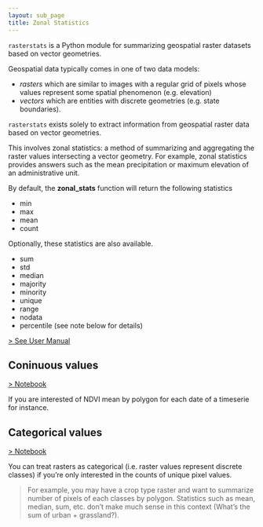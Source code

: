 ```yaml
---
layout: sub_page
title: Zonal Statistics
---
```


`rasterstats` is a Python module for summarizing geospatial raster datasets based on vector geometries.

Geospatial data typically comes in one of two data models:
- *rasters* which are similar to images with a regular grid of pixels whose values represent some spatial phenomenon (e.g. elevation)
- *vectors* which are entities with discrete geometries (e.g. state boundaries).

`rasterstats` exists solely to extract information from geospatial raster data based on vector geometries.

This involves zonal statistics: a method of summarizing and aggregating the raster values intersecting a vector geometry. For example, zonal statistics provides answers such as the mean precipitation or maximum elevation of an administrative unit.

By default, the **zonal_stats** function will return the following statistics

- min
- max
- mean
- count

Optionally, these statistics are also available.

- sum
- std
- median
- majority
- minority
- unique
- range
- nodata
- percentile (see note below for details)


[> See User Manual](https://pythonhosted.org/rasterstats/manual.html)

## Coninuous values

[> Notebook](https://nicolasdeffense.github.io/eo-toolbox/notebooks/A_Zonal_Statistics/zonal_stats_continuous.html)

If you are interested of NDVI mean by polygon for each date of a timeserie for instance.

## Categorical values

[> Notebook](https://nicolasdeffense.github.io/eo-toolbox/notebooks/A_Zonal_Statistics/zonal_stats_categorical.html)

You can treat rasters as categorical (i.e. raster values represent discrete classes) if you’re only interested in the counts of unique pixel values.

> For example, you may have a crop type raster and want to summarize number of pixels of each classes by polygon. Statistics such as mean, median, sum, etc. don’t make much sense in this context (What’s the sum of urban + grassland?).